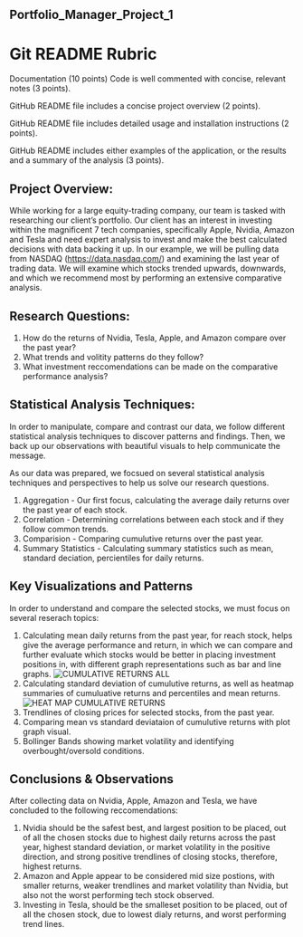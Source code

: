 ## Portfolio_Manager_Project_1
# Git README Rubric

Documentation (10 points)
Code is well commented with concise, relevant notes (3 points).

GitHub README file includes a concise project overview (2 points).

GitHub README file includes detailed usage and installation instructions (2 points).

GitHub README includes either examples of the application, or the results and a summary of the analysis (3 points).

## Project Overview:

While working for a large equity-trading company, our team is tasked with researching our client’s portfolio. Our client has an interest in investing within the magnificent 7 tech companies, specifically Apple, Nvidia, Amazon  and Tesla and need expert analysis to invest and make the best calculated decisions with data backing it up. In our example, we will be pulling data from NASDAQ (https://data.nasdaq.com/) and examining the last year of trading data. We will examine which stocks trended upwards, downwards, and which we recommend most by performing an extensive comparative analysis.

## Research Questions:

1) How do the returns of Nvidia, Tesla, Apple, and Amazon compare over  the past year?
2) What trends and volitity patterns do they follow?
3) What investment reccomendations can be made on the comparative performance analysis?

## Statistical Analysis Techniques:

In order to manipulate, compare and contrast our data, we follow different statistical analysis techniques to discover patterns and findings. Then, we back up our observations with beautiful visuals to help communicate the message.

As our data was prepared, we focsued on several statistical analysis techniques and perspectives to help us solve our research questions.
1) Aggregation - Our first focus, calculating the average daily returns over the past year of each stock.
2) Correlation - Determining correlations between each stock and if they follow common trends.
3) Comparision - Comparing cumulutive returns over the past year.
4) Summary Statistics - Calculating summary statistics such as mean, standard deciation, percientiles for daily returns.

## Key Visualizations and Patterns
In order to understand and compare the selected stocks, we must focus on several reserach topics:
1) Calculating mean daily returns from the past year, for reach stock, helps give the average performance and return, in which we can compare and further evaluate which stocks would be better in placing investment positions in, with different graph representations such as bar and line graphs.
![CUMULATIVE RETURNS ALL](https://github.com/user-attachments/assets/ef0dbe08-5afc-4dd3-8dcb-123c356686fa)
2) Calculating standard deviation of cumulutive returns, as well as heatmap summaries of cumuluative returns and  percentiles and mean returns.
![HEAT MAP CUMULATIVE RETURNS](https://github.com/user-attachments/assets/8bf0a0a9-5218-42d3-b873-9976dbabb44a)
3) Trendlines of closing prices for selected stocks, from the past year.
4) Comparing mean vs standard deviataion of cumulutive returns with plot graph visual.
5) Bollinger Bands showing market volatility and identifying overbought/oversold conditions.

## Conclusions & Observations

After collecting data on Nvidia, Apple, Amazon and Tesla, we have concluded to the following reccomendations:
1) Nvidia should be the safest best, and largest position to be placed, out of all the chosen stocks due to highest daily returns across the past year, highest standard deviation, or market volatility in the positive direction, and strong positive trendlines of closing stocks, therefore, highest returns.
2) Amazon and Apple appear to be considered mid size postions, with smaller returns, weaker trendlines and market volatility than Nvidia, but also not the worst performing tech stock observed.
3) Investing in Tesla, should be the smalleset position to be placed, out of all the chosen stock, due to lowest dialy returns, and worst performing trend lines.
